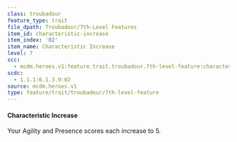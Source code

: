 ```yaml
---
class: troubadour
feature_type: trait
file_dpath: Troubadour/7th-Level Features
item_id: characteristic-increase
item_index: '02'
item_name: Characteristic Increase
level: 7
scc:
  - mcdm.heroes.v1:feature.trait.troubadour.7th-level-feature:characteristic-increase
scdc:
  - 1.1.1:6.1.3.9:02
source: mcdm.heroes.v1
type: feature/trait/troubadour/7th-level-feature
---
```


#### Characteristic Increase

Your Agility and Presence scores each increase to 5.
